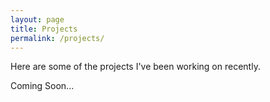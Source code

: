 ```yaml
---
layout: page
title: Projects
permalink: /projects/
---
```

 Here are some of the projects I've been working on recently.

Coming Soon...